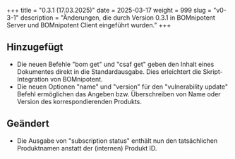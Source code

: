 +++
title = "0.3.1 (17.03.2025)"
date = 2025-03-17
weight = 999
slug = "v0-3-1"
description = "Änderungen, die durch Version 0.3.1 in BOMnipotent Server und BOMnipotent Client eingeführt wurden."
+++

## Hinzugefügt
- Die neuen Befehle "bom get" und "csaf get" geben den Inhalt eines Dokumentes direkt in die Standardausgabe. Dies erleichtert die Skript-Integration von BOMnipotent.
- Die neuen Optionen "name" und "version" für den "vulnerability update" Befehl ermöglichen das Angeben bzw. Überschreiben von Name oder Version des korrespondierenden Produkts.

## Geändert
- Die Ausgabe von "subscription status" enthält nun den tatsächlichen Produktnamen anstatt der (internen) Produkt ID.
